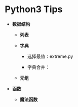 # Python3 Tips

*  **数据结构**

    + **列表**
    
    + **字典**
    
        + 选择最值：extreme.py
        
        + 字典合并：
    
    + **元组**

*  **函数**

   + **魔法函数**


